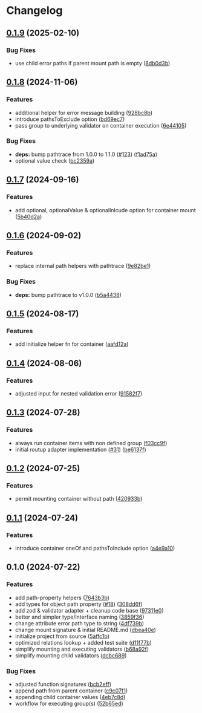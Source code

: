 # Changelog

## [0.1.9](https://github.com/tada5hi/validup/compare/validup-v0.1.8...validup-v0.1.9) (2025-02-10)


### Bug Fixes

* use child error paths if parent mount path is empty ([8db0d3b](https://github.com/tada5hi/validup/commit/8db0d3b92fdf2587dd961236531eb0b6e20cea36))

## [0.1.8](https://github.com/tada5hi/validup/compare/validup-v0.1.7...validup-v0.1.8) (2024-11-06)


### Features

* additional helper for error message building ([928bc8b](https://github.com/tada5hi/validup/commit/928bc8bfcb6aa9c207512905d1857136fbf15219))
* introduce pathsToExclude option ([bd69ec7](https://github.com/tada5hi/validup/commit/bd69ec7e3b71e001a75a27f492316e64c4bf122c))
* pass group to underlying validator on container execution ([6e44105](https://github.com/tada5hi/validup/commit/6e44105ce5e0c32e926f12e3516ee8fc4683864e))


### Bug Fixes

* **deps:** bump pathtrace from 1.0.0 to 1.1.0 ([#123](https://github.com/tada5hi/validup/issues/123)) ([f1ad75a](https://github.com/tada5hi/validup/commit/f1ad75a7d54bc88dce7d311110bd233470b983f7))
* optional value check ([bc2359a](https://github.com/tada5hi/validup/commit/bc2359af0e03ff84860a9a392c0e41e27f580cc8))

## [0.1.7](https://github.com/tada5hi/validup/compare/validup-v0.1.6...validup-v0.1.7) (2024-09-16)


### Features

* add optional, optionalValue & optionalInlcude option for container mount ([5b40d2a](https://github.com/tada5hi/validup/commit/5b40d2a1dfb42bf25a37ac9814f1992e37f7d1e4))

## [0.1.6](https://github.com/tada5hi/validup/compare/validup-v0.1.5...validup-v0.1.6) (2024-09-02)


### Features

* replace internal path helpers with pathtrace ([9e82be1](https://github.com/tada5hi/validup/commit/9e82be14bde589f3915c57fd6ddee9d2a357f71e))


### Bug Fixes

* **deps:** bump pathtrace to v1.0.0 ([b5a4438](https://github.com/tada5hi/validup/commit/b5a4438a5505cbfbac4f964c06f4ebbdc06f2e67))

## [0.1.5](https://github.com/tada5hi/validup/compare/validup-v0.1.4...validup-v0.1.5) (2024-08-17)


### Features

* add initialize helper fn for container ([aafd12a](https://github.com/tada5hi/validup/commit/aafd12ada463776a353d9876237836e75f4988aa))

## [0.1.4](https://github.com/tada5hi/validup/compare/validup-v0.1.3...validup-v0.1.4) (2024-08-06)


### Features

* adjusted input for nested validation error ([91582f7](https://github.com/tada5hi/validup/commit/91582f79b18f9bf8f11191f26fbe38467e923c84))

## [0.1.3](https://github.com/tada5hi/validup/compare/validup-v0.1.2...validup-v0.1.3) (2024-07-28)


### Features

* always run container items with non defined group ([f03cc9f](https://github.com/tada5hi/validup/commit/f03cc9fba3c4ef411dd1b8ceb1acd8631872e5d1))
* initial routup adapter implementation ([#31](https://github.com/tada5hi/validup/issues/31)) ([be6137f](https://github.com/tada5hi/validup/commit/be6137fa0ee200c872d0536b94ecf9b4c8583c25))

## [0.1.2](https://github.com/tada5hi/validup/compare/validup-v0.1.1...validup-v0.1.2) (2024-07-25)


### Features

* permit mounting container without path ([420933b](https://github.com/tada5hi/validup/commit/420933b87f14e18fb23c5008bd82ea835bb78afd))

## [0.1.1](https://github.com/tada5hi/validup/compare/validup-v0.1.0...validup-v0.1.1) (2024-07-24)


### Features

* introduce container oneOf and pathsToInclude option ([a4e9a10](https://github.com/tada5hi/validup/commit/a4e9a1045924a7946cd628d282099ec0b788b76f))

## 0.1.0 (2024-07-22)


### Features

* add path-property helpers ([7643b3b](https://github.com/tada5hi/validup/commit/7643b3be6d14e23890296bccc5052f0bc9308f05))
* add types for object path property ([#18](https://github.com/tada5hi/validup/issues/18)) ([308dd6f](https://github.com/tada5hi/validup/commit/308dd6f2a68e4d8f182ea56a122b5d2dd28aea03))
* add zod & validator adapter + cleanup code base ([97311e0](https://github.com/tada5hi/validup/commit/97311e0217ae9b8e920506f26a0feedf057ad6d9))
* better and simpler type/interface naming ([3859f36](https://github.com/tada5hi/validup/commit/3859f3693e4b8fa64c47cb193ee2879b94a69dfb))
* change attribute error path type to string ([4df739b](https://github.com/tada5hi/validup/commit/4df739bd8d750cf9dce6384238305787a1a434f9))
* change mount signature & initial README.md ([dbea40e](https://github.com/tada5hi/validup/commit/dbea40e17238ad12b7ffabeadb7c9f01065cfece))
* initialize project from source ([5affc1b](https://github.com/tada5hi/validup/commit/5affc1bcdb1053fabd2909ac1f04fcdd49bfd9ab))
* optimized relations lookup + added test suite ([d11f77b](https://github.com/tada5hi/validup/commit/d11f77b27c1aade1ab0f610f7c1f94b94aa19b3c))
* simplify mounting and executing validators ([b68a92f](https://github.com/tada5hi/validup/commit/b68a92fec598cd43c646908a13a3fd0e44c8310e))
* simplify mounting child validators ([dcbc689](https://github.com/tada5hi/validup/commit/dcbc6898cd00450e490d80a499cd12993abe646c))


### Bug Fixes

* adjusted function signatures ([bcb2eff](https://github.com/tada5hi/validup/commit/bcb2effd55714829d8f6f3a848dc9d2e7fede3e0))
* append path from parent container ([c9c07f1](https://github.com/tada5hi/validup/commit/c9c07f1f003a68799e0ac874f7dd3f47e72af039))
* appending child container values ([4eb7c8d](https://github.com/tada5hi/validup/commit/4eb7c8d13820d280186c26cabe902a287f0d2932))
* workflow for executing group(s) ([52b65ed](https://github.com/tada5hi/validup/commit/52b65ed5fe0139ea56f37f72e771930a0d9344b3))
